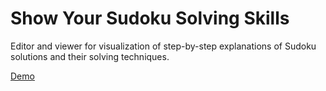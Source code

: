 # Show Your Sudoku Solving Skills

Editor and viewer for visualization of step-by-step explanations of Sudoku solutions and their solving techniques.

[Demo](https://w0lf3n.github.io/Sudoku-solutions-explained/)
